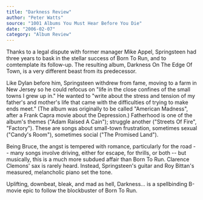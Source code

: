 ```yaml
---
title: "Darkness Review"
author: "Peter Watts"
source: "1001 Albums You Must Hear Before You Die"
date: "2006-02-07"
category: "Album Review"
---
```


Thanks to a legal dispute with former manager Mike Appel, Springsteen had three years to bask in the stellar success of Born To Run, and to comtemplate its follow-up. The resulting album, Darkness On The Edge Of Town, is a very different beast from its predecessor.

Like Dylan before him, Springsteen withdrew from fame, moving to a farm in New Jersey so he could refocus on "life in the close confines of the small towns I grew up in." He wanted to "write about the stress and tension of my father's and mother's life that came with the difficulties of trying to make ends meet." (The album was originally to be called "American Madness", after a Frank Capra movie about the Depression.) Fatherhood is one of the album's themes ("Adam Raised A Cain"); struggle another ("Streets Of Fire", "Factory"). These are songs about small-town frustration, sometimes sexual ("Candy's Room"), sometimes social ("The Promised Land").

Being Bruce, the angst is tempered with romance, particularly for the road -- many songs involve driving, either for escape, for thrills, or both -- but musically, this is a much more subdued affair than Born To Run. Clarence Clemons' sax is rarely heard. Instead, Springsteen's guitar and Roy Bittan's measured, melancholic piano set the tone.

Uplifting, downbeat, bleak, and mad as hell, Darkness... is a spellbinding B-movie epic to follow the blockbuster of Born To Run.
